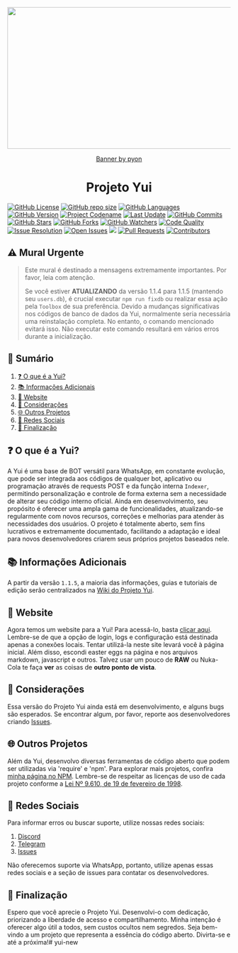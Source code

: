 <!-- Na penumbra eterna, onde o eco sussurra sombras sinistras,
A chama agoniza em um lamento enlouquecedor,
Destinos indecisos e histórias perdidas se entrelaçam,
No reino esquecido, além da lógica, onde almas vagam desprovidas de luz.

Alimentada por murmúrios de trevas, a sombra renasce,
Nos confins do esquecimento, sua história macabra se forma,
Onde a luz desiste de brilhar, e a alma se divide em agonia,
No vazio etéreo, sombras e luz selaram um pacto de desespero.

A chama, extinta em sua forma física, ecoa nas almas corrompidas,
Que foram arrastadas entre as dimensões desprovidas de luz,
Na obscuridade, uma presença se mantém, desafiando a esperança,
Pois nem toda escuridão é desprovida de uma centelha de tormento e clareza.

Sua lembrança persiste, e sua chama silenciosa dança,
Em um ciclo eterno onde destinos se entrelaçam na desolação,
A dualidade da escuridão e da luz desafia vossa razão,
E na fronteira entre terror e renascimento, uma pergunta sempre ecoa:

"Inaceso, a chama da vida que possuis ainda cintila digna de conduzir-te a um ciclo inatingível?" -->
<p align="center">
    <img align="center" src="https://raw.githubusercontent.com/pyon/Yui/main/lib/Commands/Default/Cache/Banner.png" width="512" height="320">
</p>
<p align="center">
    <a align="center" href="https://linktr.ee/pyon">Banner by pyon</a>
</p>
<!-- <p align="center">
    <a align="center" href="https://bento.me/joanderson">Banner by Jojo</a>
</p> -->
<p align="center">
    <h1 align="center">Projeto Yui</h1>
    <a href="https://github.com/pyon/yui/blob/main/LICENSE"><img alt="GitHub License" src="https://img.shields.io/github/license/pyon/Yui?color=blue&label=License&style=flat-square"></a>
    <a href="https://github.com/pyon/yui"><img alt="GitHub repo size" src="https://img.shields.io/github/repo-size/pyon/yui?label=Size%20%28With%20.git%20folder%29&style=flat-square"></a>
    <a href="https://api.github.com/repos/pyon/Yui/languages"><img alt="GitHub Languages" src="https://img.shields.io/github/languages/count/pyon/Yui?label=Code%20Languages&style=flat-square"></a>
    <a href="https://github.com/pyon/Yui/blob/main/.github/CHANGELOG.md"><img alt="GitHub Version" src="https://img.shields.io/github/package-json/v/pyon/Yui?label=Latest%20Version&style=flat-square"></a>
    <a href="https://github.com/pyon/Yui/blob/main/.github/CHANGELOG.md"><img alt="Project Codename" src="https://img.shields.io/github/package-json/build_name/pyon/Yui?label=Latest%20Codename"></a>
    <a href="https://github.com/pyon/Yui/blob/main/.github/CHANGELOG.md"><img alt="Last Update" src="https://img.shields.io/github/package-json/build_date/pyon/Yui?label=Latest%20Update"></a>
    <a href="https://github.com/pyon/yui/commits/main"><img alt="GitHub Commits" src="https://img.shields.io/github/commit-activity/y/pyon/Yui?label=Commits&style=flat-square"></a>
    <a href="https://github.com/pyon/yui/stargazers/"><img title="GitHub Stars" src="https://img.shields.io/github/stars/pyon/yui?label=Stars&style=flat-square"></a>
    <a href="https://github.com/pyon/yui/network/members"><img title="GitHub Forks" src="https://img.shields.io/github/forks/pyon/yui?label=Forks&style=flat-square"></a>
    <a href="https://github.com/pyon/yui/watchers"><img title="GitHub Watchers" src="https://img.shields.io/github/watchers/pyon/yui?label=Watchers&style=flat-square"></a>
    <a href="https://www.codefactor.io/repository/github/pyon/yui"><img alt="Code Quality" src="https://www.codefactor.io/repository/github/pyon/yui/badge"></a>
    <a href="http://isitmaintained.com/project/pyon/yui"><img alt="Issue Resolution" src="http://isitmaintained.com/badge/resolution/pyon/yui.svg"></a>
    <a href="http://isitmaintained.com/project/pyon/yui"><img alt="Open Issues" src="http://isitmaintained.com/badge/open/pyon/yui.svg"></a>
    <a href="https://hits.seeyoufarm.com"><img src="https://hits.seeyoufarm.com/api/count/incr/badge.svg?url=https%3A%2F%2Fgithub.com%2Fpyon%2FYui&count_bg=%2379C83D&title_bg=%23555555&icon=&icon_color=%23E7E7E7&title=Views+%28Since+01%2F04%2F24%29&edge_flat=false"/></a>
    <a href="https://github.com/pyon/yui/pulls"><img alt="Pull Requests" src="https://img.shields.io/github/issues-pr/pyon/Yui?label=Pull%20Requests&style=flat-square"></a>
    <a href="https://github.com/pyon/yui/graphs/contributors"><img alt="Contributors" src="https://img.shields.io/github/contributors/pyon/Yui?label=Contribuidores&style=flat-square"></a>
</p>

## ⚠️ Mural Urgente

> Este mural é destinado a mensagens extremamente importantes. Por favor, leia com atenção.
>
> Se você estiver **ATUALIZANDO** da versão 1.1.4 para 1.1.5 (mantendo seu `users.db`), é crucial executar `npm run fixdb` ou realizar essa ação pela `Toolbox` de sua preferência. Devido a mudanças significativas nos códigos de banco de dados da Yui, normalmente seria necessária uma reinstalação completa. No entanto, o comando mencionado evitará isso. Não executar este comando resultará em vários erros durante a inicialização.

## 📝 Sumário

1. [❓ O que é a Yui?](#-o-que-é-a-Yui)
2. [📚 Informações Adicionais](#-informações-adicionais)
3. [🔗 Website](#-website)
4. [📢 Considerações](#-considerações)
5. [🌐 Outros Projetos](#-outros-projetos)
6. [📱 Redes Sociais](#-redes-sociais)
7. [🚀 Finalização](#-finalização)

## ❓ O que é a Yui?

A Yui é uma base de BOT versátil para WhatsApp, em constante evolução, que pode ser integrada aos códigos de qualquer bot, aplicativo ou programação através de requests POST e da função interna `Indexer`, permitindo personalização e controle de forma externa sem a necessidade de alterar seu código interno oficial. Ainda em desenvolvimento, seu propósito é oferecer uma ampla gama de funcionalidades, atualizando-se regularmente com novos recursos, correções e melhorias para atender às necessidades dos usuários. O projeto é totalmente aberto, sem fins lucrativos e extremamente documentado, facilitando a adaptação e ideal para novos desenvolvedores criarem seus próprios projetos baseados nele.

## 📚 Informações Adicionais

A partir da versão `1.1.5`, a maioria das informações, guias e tutoriais de edição serão centralizados na [Wiki do Projeto Yui](https://github.com/pyon/Yui/wiki).

## 🔗 Website

Agora temos um website para a Yui! Para acessá-lo, basta [clicar aqui](https://pyon.github.io/Yui). Lembre-se de que a opção de login, logs e configuração está destinada apenas a conexões locais. Tentar utilizá-la neste site levará você à página inicial. Além disso, escondi easter eggs na página e nos arquivos markdown, javascript e outros. Talvez usar um pouco de **RAW** ou Nuka-Cola te faça **ver** as coisas de **outro ponto de vista**.

## 📢 Considerações

Essa versão do Projeto Yui ainda está em desenvolvimento, e alguns bugs são esperados. Se encontrar algum, por favor, reporte aos desenvolvedores criando [Issues](https://github.com/pyon/Yui/issues/604).

## 🌐 Outros Projetos

Além da Yui, desenvolvo diversas ferramentas de código aberto que podem ser utilizadas via 'require' e 'npm'. Para explorar mais projetos, confira [minha página no NPM](https://www.npmjs.com/~pyon). Lembre-se de respeitar as licenças de uso de cada projeto conforme a [Lei Nº 9.610, de 19 de fevereiro de 1998](https://www.planalto.gov.br/ccivil_03/leis/l9610.htm).

## 📱 Redes Sociais

Para informar erros ou buscar suporte, utilize nossas redes sociais:

1. [Discord](https://discord.gg/ZtN9UH7XZu)
2. [Telegram](https://t.me/PROJETOyui)
3. [Issues](https://github.com/pyon/Yui/issues/604)

Não oferecemos suporte via WhatsApp, portanto, utilize apenas essas redes sociais e a seção de issues para contatar os desenvolvedores.

## 🚀 Finalização

Espero que você aprecie o Projeto Yui. Desenvolvi-o com dedicação, priorizando a liberdade de acesso e compartilhamento. Minha intenção é oferecer algo útil a todos, sem custos ocultos nem segredos. Seja bem-vindo a um projeto que representa a essência do código aberto. Divirta-se e até a próxima!# yui-new
